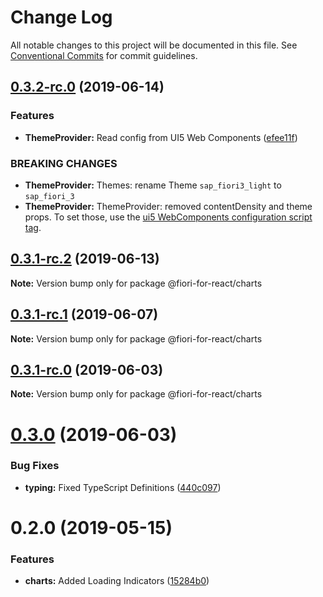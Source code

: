 # Change Log

All notable changes to this project will be documented in this file.
See [Conventional Commits](https://conventionalcommits.org) for commit guidelines.

## [0.3.2-rc.0](https://github.com/SAP/fiori-for-react/packages/charts/compare/v0.3.1-rc.2...v0.3.2-rc.0) (2019-06-14)


### Features

* **ThemeProvider:** Read config from UI5 Web Components ([efee11f](https://github.com/SAP/fiori-for-react/packages/charts/commit/efee11f))


### BREAKING CHANGES

* **ThemeProvider:** Themes: rename Theme `sap_fiori3_light` to `sap_fiori_3`
* **ThemeProvider:** ThemeProvider: removed contentDensity and theme props. To set those, use the [ui5 WebComponents configuration script tag](https://github.com/SAP/ui5-webcomponents#configure).





## [0.3.1-rc.2](https://github.com/SAP/fiori-for-react/packages/charts/compare/v0.3.1-rc.1...v0.3.1-rc.2) (2019-06-13)

**Note:** Version bump only for package @fiori-for-react/charts





## [0.3.1-rc.1](https://github.com/SAP/fiori-for-react/packages/charts/compare/v0.3.1-rc.0...v0.3.1-rc.1) (2019-06-07)

**Note:** Version bump only for package @fiori-for-react/charts





## [0.3.1-rc.0](https://github.com/SAP/fiori-for-react/packages/charts/compare/v0.3.0...v0.3.1-rc.0) (2019-06-03)

**Note:** Version bump only for package @fiori-for-react/charts





# [0.3.0](https://github.com/SAP/fiori-for-react/compare/v0.2.0...v0.3.0) (2019-06-03)

### Bug Fixes

* **typing:** Fixed TypeScript Definitions ([440c097](https://github.com/SAP/fiori-for-react/packages/charts/commit/440c097))


# 0.2.0 (2019-05-15)


### Features

* **charts:** Added Loading Indicators ([15284b0](https://github.com/SAP/fiori-for-react/packages/charts/commit/15284b0))
